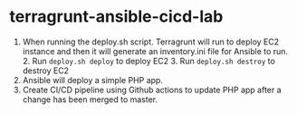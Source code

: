 # terragrunt-ansible-cicd-lab

1. When running the deploy.sh script. Terragrunt will run to deploy EC2 instance and then it will generate an inventory.ini file for Ansible to run.
   2. Run `deploy.sh deploy` to deploy EC2
   3. Run `deploy.sh destroy` to destroy EC2
2. Ansible will deploy a simple PHP app.
3. Create CI/CD pipeline using Github actions to update PHP app after a change has been merged to master.